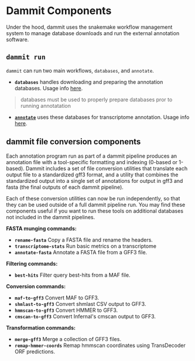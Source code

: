 # Dammit Components

Under the hood, dammit uses the snakemake workflow management system
to manage database downloads and run the external annotation software.

## **`dammit run`**

`dammit` can run two main workflows, `databases`, and `annotate`.

  - **`databases`** handles downloading and preparing the annotation databases. Usage info [here](databases-usage.md).
  > databases must be used to properly prepare databases pror to running annotatation
  - [**`annotate`**](annotate.md) uses these databases for transcriptome annotation. Usage info [here](annotate.md).

## dammit file conversion components

Each annotation program run as part of a dammit pipeline produces an
annotation file with a tool-specific formatting and indexing (0-based or 1-based).
Dammit includes a set of file conversion utilities that translate each output 
file to a standardized gff3 format, and a utility that combines the standardized 
output into a single set of annotations for output in gff3 and fasta 
(the final outputs of each dammit pipeline). 

Each of these conversion utilities can now be run independently, so that they
can be used outside of a full dammit pipeline run. You may find these components
useful if you want to run these tools on additional databases not included in the 
dammit pipelines.

**FASTA munging commands:**
  
  - **`rename-fasta`**         Copy a FASTA file and rename the headers.
  - **`transcriptome-stats`**  Run basic metrics on a transcriptome
  - **`annotate-fasta`**      Annotate a FASTA file from a GFF3 file.


**Filtering commands:**

  - **`best-hits`**            Filter query best-hits from a MAF file.

**Conversion commands:**

  - **`maf-to-gff3`**          Convert MAF to GFF3.
  - **`shmlast-to-gff3`**      Convert shmlast CSV output to GFF3.
  - **`hmmscan-to-gff3`**      Convert HMMER to GFF3.
  - **`cmscan-to-gff3`**       Convert Infernal's cmscan output to GFF3.

**Transformation commands:**
  
  - **`merge-gff3`**           Merge a collection of GFF3 files.
  - **`remap-hmmer-coords`**   Remap hmmscan coordinates using TransDecoder ORF predictions.

